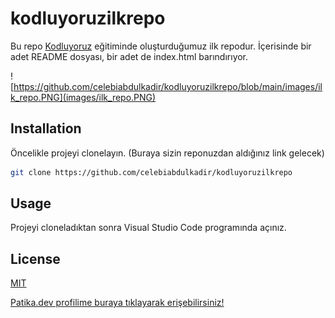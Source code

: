 # kodluyoruzilkrepo

Bu repo [Kodluyoruz](https://www.kodluyoruz.org) eğitiminde oluşturduğumuz ilk repodur. İçerisinde bir adet README dosyası, bir adet de index.html barındırıyor.

![https://github.com/celebiabdulkadir/kodluyoruzilkrepo/blob/main/images/ilk_repo.PNG](images/ilk_repo.PNG)

## Installation

Öncelikle projeyi clonelayın. (Buraya sizin reponuzdan aldığınız link gelecek)

```bash
git clone https://github.com/celebiabdulkadir/kodluyoruzilkrepo
```

## Usage

Projeyi cloneladıktan sonra Visual Studio Code programında açınız.


## License
[MIT](https://choosealicense.com/licenses/mit/)

[Patika.dev profilime buraya tıklayarak erişebilirsiniz!](https://app.patika.dev/kadircelebi)
